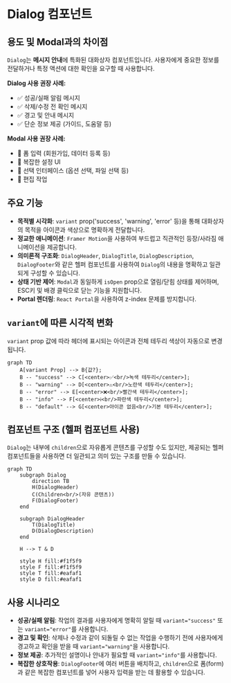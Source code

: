 # Dialog 컴포넌트

## 용도 및 Modal과의 차이점

`Dialog`는 **메시지 안내**에 특화된 대화상자 컴포넌트입니다. 사용자에게 중요한 정보를 전달하거나 특정 액션에 대한 확인을 요구할 때 사용합니다.

**Dialog 사용 권장 사례:**
- ✅ 성공/실패 알림 메시지
- ✅ 삭제/수정 전 확인 메시지  
- ✅ 경고 및 안내 메시지
- ✅ 단순 정보 제공 (가이드, 도움말 등)

**Modal 사용 권장 사례:**
- 🔄 폼 입력 (회원가입, 데이터 등록 등)
- 🔄 복잡한 설정 UI
- 🔄 선택 인터페이스 (옵션 선택, 파일 선택 등)
- 🔄 편집 작업

## 주요 기능

- **목적별 시각화**: `variant` prop('success', 'warning', 'error' 등)을 통해 대화상자의 목적을 아이콘과 색상으로 명확하게 전달합니다.
- **정교한 애니메이션**: `Framer Motion`을 사용하여 부드럽고 직관적인 등장/사라짐 애니메이션을 제공합니다.
- **의미론적 구조화**: `DialogHeader`, `DialogTitle`, `DialogDescription`, `DialogFooter`와 같은 헬퍼 컴포넌트를 사용하여 `Dialog`의 내용을 명확하고 일관되게 구성할 수 있습니다.
- **상태 기반 제어**: `Modal`과 동일하게 `isOpen` prop으로 열림/닫힘 상태를 제어하며, ESC키 및 배경 클릭으로 닫는 기능을 지원합니다.
- **Portal 렌더링**: `React Portal`을 사용하여 z-index 문제를 방지합니다.

## `variant`에 따른 시각적 변화

`variant` prop 값에 따라 헤더에 표시되는 아이콘과 전체 테두리 색상이 자동으로 변경됩니다.

```mermaid
graph TD
    A[variant Prop] --> B{값?};
    B -- "success" --> C[<center>✅<br/>녹색 테두리</center>];
    B -- "warning" --> D[<center>⚠️<br/>노란색 테두리</center>];
    B -- "error" --> E[<center>❌<br/>빨간색 테두리</center>];
    B -- "info" --> F[<center>ℹ️<br/>파란색 테두리</center>];
    B -- "default" --> G[<center>아이콘 없음<br/>기본 테두리</center>];
```

## 컴포넌트 구조 (헬퍼 컴포넌트 사용)

`Dialog`는 내부에 `children`으로 자유롭게 콘텐츠를 구성할 수도 있지만, 제공되는 헬퍼 컴포넌트들을 사용하면 더 일관되고 의미 있는 구조를 만들 수 있습니다.

```mermaid
graph TD
    subgraph Dialog
        direction TB
        H(DialogHeader)
        C(Children<br/>(자유 콘텐츠))
        F(DialogFooter)
    end

    subgraph DialogHeader
        T(DialogTitle)
        D(DialogDescription)
    end

    H --> T & D

    style H fill:#f1f5f9
    style F fill:#f1f5f9
    style T fill:#eafaf1
    style D fill:#eafaf1
```

## 사용 시나리오

- **성공/실패 알림**: 작업의 결과를 사용자에게 명확히 알릴 때 `variant="success"` 또는 `variant="error"`를 사용합니다.
- **경고 및 확인**: 삭제나 수정과 같이 되돌릴 수 없는 작업을 수행하기 전에 사용자에게 경고하고 확인을 받을 때 `variant="warning"`을 사용합니다.
- **정보 제공**: 추가적인 설명이나 안내가 필요할 때 `variant="info"`를 사용합니다.
- **복잡한 상호작용**: `DialogFooter`에 여러 버튼을 배치하고, `children`으로 폼(form)과 같은 복잡한 컴포넌트를 넣어 사용자 입력을 받는 데 활용할 수 있습니다.
